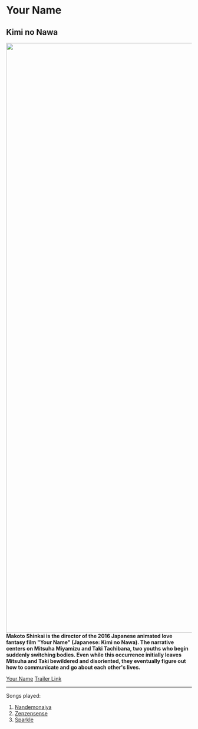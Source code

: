 # Your Name 
## Kimi no Nawa

<img align="left" width="1132" height="1600" src="[https://www.google.com/url?sa=i&url=https%3A%2F%2Fwww.imdb.com%2Ftitle%2Ftt5311514%2F&psig=AOvVaw2OX1wWWuQS0hWJoqAhpxrh&ust=1715960042915000&source=images&cd=vfe&opi=89978449&ved=0CBIQjRxqFwoTCKDcgri_koYDFQAAAAAdAAAAABAE]">

**Makoto Shinkai is the director of the 2016 Japanese animated love fantasy film "Your Name" (Japanese: Kimi no Nawa). The narrative centers on Mitsuha Miyamizu and Taki Tachibana, two youths who begin suddenly switching bodies. Even while this occurrence initially leaves Mitsuha and Taki bewildered and disoriented, they eventually figure out how to communicate and go about each other's lives.**

[Your Name](https://www.imdb.com/title/tt5311514/)
[Trailer Link](https://youtu.be/xU47nhruN-Q?si=vfDT-uZA2BWQmeQ-)

---

Songs played:
1. [Nandemonaiya](https://youtu.be/nnYfcis1JbE?si=ndYTPORZP-_JcTNg)
2. [Zenzensense](https://youtu.be/qp0AktOIAag?si=rCZlxvutLs30jm3z)
3. [Sparkle](https://youtu.be/a2GujJZfXpg?si=IXPa3OGmMHnCL-kf)

